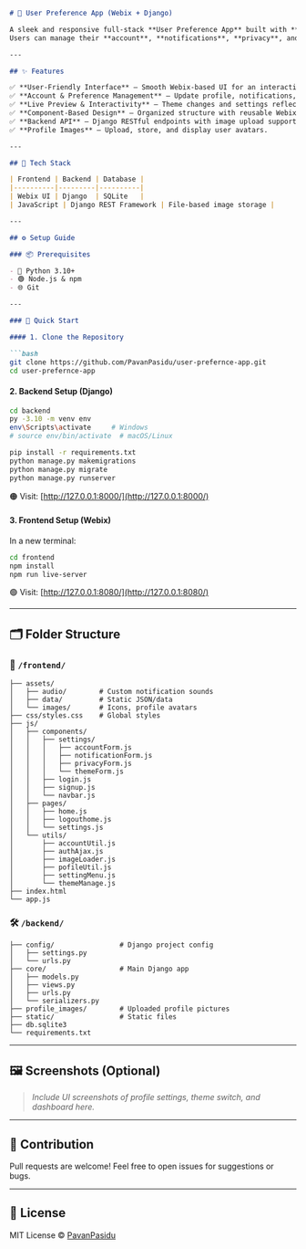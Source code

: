````markdown
# 🚀 User Preference App (Webix + Django)

A sleek and responsive full-stack **User Preference App** built with **Webix** for the frontend and **Django** for the backend.  
Users can manage their **account**, **notifications**, **privacy**, and **theme settings** easily.

---

## ✨ Features

✅ **User-Friendly Interface** – Smooth Webix-based UI for an interactive experience.  
✅ **Account & Preference Management** – Update profile, notifications, privacy, and appearance.  
✅ **Live Preview & Interactivity** – Theme changes and settings reflect in real-time.  
✅ **Component-Based Design** – Organized structure with reusable Webix modules.  
✅ **Backend API** – Django RESTful endpoints with image upload support.  
✅ **Profile Images** – Upload, store, and display user avatars.

---

## 🧰 Tech Stack

| Frontend | Backend | Database |
|----------|---------|----------|
| Webix UI | Django  | SQLite   |
| JavaScript | Django REST Framework | File-based image storage |

---

## ⚙️ Setup Guide

### 📦 Prerequisites

- 🐍 Python 3.10+
- 🟢 Node.js & npm
- 🌐 Git

---

### 🚀 Quick Start

#### 1. Clone the Repository

```bash
git clone https://github.com/PavanPasidu/user-prefernce-app.git
cd user-prefernce-app
````

#### 2. Backend Setup (Django)

```bash
cd backend
py -3.10 -m venv env
env\Scripts\activate     # Windows
# source env/bin/activate  # macOS/Linux

pip install -r requirements.txt
python manage.py makemigrations
python manage.py migrate
python manage.py runserver
```

🟠 Visit: [http://127.0.0.1:8000/](http://127.0.0.1:8000/)

#### 3. Frontend Setup (Webix)

In a new terminal:

```bash
cd frontend
npm install
npm run live-server
```

🟢 Visit: [http://127.0.0.1:8080/](http://127.0.0.1:8080/)

---

## 🗂️ Folder Structure

### 📁 `/frontend/`

```
├── assets/
│   ├── audio/        # Custom notification sounds
│   ├── data/         # Static JSON/data
│   └── images/       # Icons, profile avatars
├── css/styles.css    # Global styles
├── js/
│   ├── components/
│   │   ├── settings/
│   │   │   ├── accountForm.js
│   │   │   ├── notificationForm.js
│   │   │   ├── privacyForm.js
│   │   │   └── themeForm.js
│   │   ├── login.js
│   │   ├── signup.js
│   │   └── navbar.js
│   ├── pages/
│   │   ├── home.js
│   │   ├── logouthome.js
│   │   └── settings.js
│   └── utils/
│       ├── accountUtil.js
│       ├── authAjax.js
│       ├── imageLoader.js
│       ├── pofileUtil.js
│       ├── settingMenu.js
│       └── themeManage.js
├── index.html
└── app.js
```

### 🛠️ `/backend/`

```
├── config/                # Django project config
│   ├── settings.py
│   └── urls.py
├── core/                  # Main Django app
│   ├── models.py
│   ├── views.py
│   ├── urls.py
│   └── serializers.py
├── profile_images/        # Uploaded profile pictures
├── static/                # Static files
├── db.sqlite3
└── requirements.txt
```

---

## 🖼️ Screenshots (Optional)

> *Include UI screenshots of profile settings, theme switch, and dashboard here.*

---

## 🤝 Contribution

Pull requests are welcome!
Feel free to open issues for suggestions or bugs.

---

## 📄 License

MIT License © [PavanPasidu](https://github.com/PavanPasidu)

```


